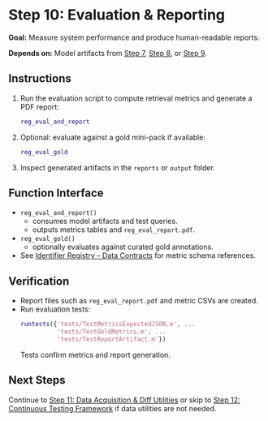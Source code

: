 # Step 10: Evaluation & Reporting

**Goal:** Measure system performance and produce human-readable reports.

**Depends on:** Model artifacts from [Step 7](step07_baseline_classifier.md), [Step 8](step08_projection_head.md), or [Step 9](step09_encoder_finetuning.md).

## Instructions
1. Run the evaluation script to compute retrieval metrics and generate a PDF report:
   ```matlab
   reg_eval_and_report
   ```
2. Optional: evaluate against a gold mini-pack if available:
   ```matlab
   reg_eval_gold
   ```
3. Inspect generated artifacts in the `reports` or `output` folder.

## Function Interface
- `reg_eval_and_report()`  
  - consumes model artifacts and test queries.  
  - outputs metrics tables and `reg_eval_report.pdf`.  
- `reg_eval_gold()`  
  - optionally evaluates against curated gold annotations.  
- See [Identifier Registry – Data Contracts](identifier_registry.md#data-contracts) for metric schema references.

## Verification
- Report files such as `reg_eval_report.pdf` and metric CSVs are created.
- Run evaluation tests:
  ```matlab
  runtests({'tests/TestMetricsExpectedJSON.m', ...
            'tests/TestGoldMetrics.m', ...
            'tests/TestReportArtifact.m'})
  ```
  Tests confirm metrics and report generation.

## Next Steps
Continue to [Step 11: Data Acquisition & Diff Utilities](step11_data_acquisition_diffs.md) or skip to [Step 12: Continuous Testing Framework](step12_continuous_testing.md) if data utilities are not needed.
